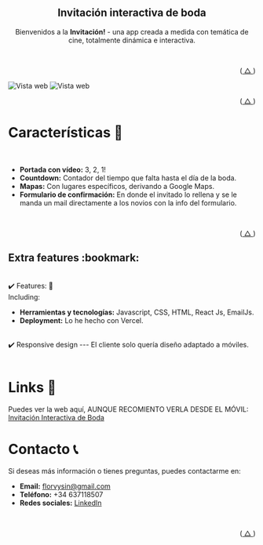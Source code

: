<h2 align="center">Invitación interactiva de boda</h2>

<p align="center">
  Bienvenidos a la <strong>Invitación!</strong> - una app creada a medida con temática de cine, totalmente dinámica e interactiva.
</p>

<!-- ABOUT THE PROJECT -->
<br />

<!-- gif del proyecto -->

<!-- [![Product Name Screen Shot][product-screenshot]](https://example.com) -->

<p align="right">(<a href="#readme-top"> △ </a>)</p>
<img src="images/1.png" alt="Vista web">
<img src="images/2.png" alt="Vista web">

<div id="built-with">
  <p align="right">(<a href="#readme-top"> △ </a>)</p>
</div>

<!-- DESCRIPTION -->
<h1 id="features">Características 🚀</h1>
<br />
<ul>
  <li><strong>Portada con vídeo:</strong> 3, 2, 1!</li>
  <li><strong>Countdown:</strong> Contador del tiempo que falta hasta el día de la boda.</li>
  <li><strong>Mapas:</strong> Con lugares específicos, derivando a Google Maps.</li>
  <li><strong>Formulario de confirmación:</strong> En donde el invitado lo rellena y se le manda un mail directamente a los novios con la info del formulario.</li>
</ul>

<br />

<p align="right">(<a href="#readme-top"> △ </a>)</p>

<!-- ROADMAP -->
<h2 id="build-with">Extra features :bookmark:</h2>

<br />:heavy_check_mark: Features: 🌟
<br />
Including:

<ul>
  <li><strong>Herramientas y tecnologías:</strong> Javascript, CSS, HTML, React Js, EmailJs.</li>
  <li><strong>Deployment:</strong> Lo he hecho con Vercel.</li>
</ul>

<br />:heavy_check_mark: Responsive design --- El cliente solo quería diseño adaptado a móviles.
<br /><br />

<!-- LINKS -->
<h1 id="links">Links 🔗</h1>
<p>
  Puedes ver la web aquí, AUNQUE RECOMIENTO VERLA DESDE EL MÓVIL: <a href="https://bodafranymari.vercel.app/" target="_blank">Invitación Interactiva de Boda</a>
</p>

<!-- CONTACT -->
<h1 id="contact">Contacto 📞</h1>
<p>
  Si deseas más información o tienes preguntas, puedes contactarme en:
</p>
<ul>
  <li><strong>Email:</strong> <a href="mailto:florvysin@gmail.com">florvysin@gmail.com</a></li>
  <li><strong>Teléfono:</strong> +34 637118507</li>
  <li><strong>Redes sociales:</strong> <a href="[https://www.linkedin.com/in/tuperfil](https://www.linkedin.com/in/florenciavysin/)" target="_blank">LinkedIn</a> 
</ul>

<br />
<p align="right">(<a href="#readme-top"> △ </a>)</p>
